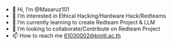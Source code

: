 - 👋 Hi, I’m @Masaruz101
- 👀 I’m interested in Ethical Hacking/Hardware Hack/Redteams
- 🌱 I’m currently learning to create Redteam Project & LLM
- 💞️ I’m looking to collaborate/Contribute on Redteam Project
- 📫 How to reach me 61030002@kmitl.ac.th

<!---
Masaruz101/Masaruz101 is a ✨ special ✨ repository because its `README.md` (this file) appears on your GitHub profile.
You can click the Preview link to take a look at your changes.
--->
